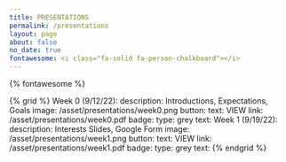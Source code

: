 ```yaml
---
title: PRESENTATIONS
permalink: /presentations
layout: page
about: false
no_date: true
fontawesome: <i class="fa-solid fa-person-chalkboard"></i>
---
```


{% fontawesome %}

{% grid %}
Week 0 (9/12/22):
    description: Introductions, Expectations, Goals
    image: /asset/presentations/week0.png
    button:
        text: VIEW
        link: /asset/presentations/week0.pdf
    badge:
        type: grey
        text: <span title="Informational"><i class="fa-solid fa-circle-info"></i></span>
Week 1 (9/19/22):
    description: Interests Slides, Google Form
    image: /asset/presentations/week1.png
    button:
        text: VIEW
        link: /asset/presentations/week1.pdf
    badge:
        type: grey
        text: <span title="Informational"><i class="fa-solid fa-circle-info"></i></span>
{% endgrid %}
